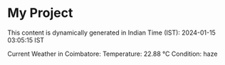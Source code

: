 # My Project

This content is dynamically generated in Indian Time (IST): 2024-01-15 03:05:15 IST


Current Weather in Coimbatore:
Temperature: 22.88 °C
Condition: haze
